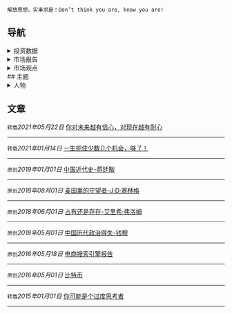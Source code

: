```
解放思想，实事求是！Don’t think you are, know you are!
```

## 导航

<details>
  <summary>投资数据</summary>
  <ul>
    <li><a href="http://114.115.232.154:8080/" target="_blank">中国宏观杠杆率</a></li>
    <li><a href="https://8marketcap.com/" target="_blank">全球资产排名</a></li>
  </ul>
</details>

<details>
  <summary>市场报告</summary>
  <ul>
    <li><a href="http://www.pbc.gov.cn/rmyh/106866/index.html" target="_blank">中国人民银行</a></li>
  </ul>
</details>

<details>
  <summary>市场观点</summary>
  <ul>
    <li><a href="https://wisburg.com/" target="_blank">智堡</a></li>
    <li><a href="http://www.1think.com.cn" target="_blank">智库</a></li>
    <li><a href="http://www.50forum.org.cn/home/article/index/category/zhuanjia.html" target="_blank">50人论坛</a></li>
  </ul>
</details>
## 主题
<details>
  <summary>人物</summary>
  <ul>
    <li><a href="https://keylin.github.io/2021/查理·芒格演讲.html" >查理·芒格：一生抓住少数几个机会，够了！</a></li>
     <li><a href="https://keylin.github.io/2021/美团王兴演讲.html" >王兴：你对未来越有信心，对现在越有耐心</a></li>
  </ul>
</details>


## 文章

`转载`*2021年05月22日* [你对未来越有信心，对现在越有耐心](/2021/美团王兴演讲.md)

------

`转载`*2021年01月14日* [一生抓住少数几个机会，够了！](/2021/查理·芒格演讲.md)

-----

`原创`*2019年01月01日* [中国近代史-蒋廷黻](/2019/中国近代史.md)

-----

`原创`*2018年08月01日* [麦田里的守望者-J·D·塞林格](/2018/麦田里的守望者.md)

-----

`原创`*2018年06月01日* [占有还是存在-艾里希·弗洛姆](/2018/占有还是存在.md)

-----

`原创`*2018年05月01日* [中国历代政治得失-钱穆](/2018/中国历代政治得失.md)

-----

`原创`*2016年05月18日* [电商搜索引擎报告](/2016/电商搜索引擎报告.md)

------

`原创`*2016年05月01日* [比特币](/2016/比特币.md)

------

`转载`*2015年01月01日* [你可能是个过度思考者](/2015/过度思考.md)

------

